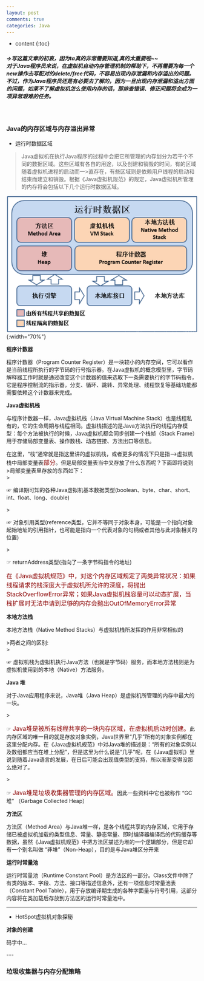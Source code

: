 ```yaml
---
layout: post
comments: true
categories: Java
---
```


* content
{:toc}


<h5 align="left">
    →写这篇文章的初衷，因为ta真的非常需要知道,真的太重要啦~~<br>
    对于Java程序员来说，在虚拟机自动内存管理机制的帮助下，不再需要为每一个new操作去写配对的delete/free代码，不容易出现内存泄漏和内存溢出的问题。不过，作为Java程序员还是有必要去了解的，因为一旦出现内存泄漏和溢出方面的问题，如果不了解虚拟机怎么使用内存的话，那排查错误、修正问题将会成为一项异常艰难的任务。
</h5><br>

### Java的内存区域与内存溢出异常
* 运行时数据区域<br>

>Java虚拟机在执行Java程序的过程中会把它所管理的内存划分为若干个不同的数据区域。这些区域有各自的用途，以及创建和销毁的时间，有的区域随着虚拟机进程的启动而一>直存在，有些区域则是依赖用户线程的启动和结束而建立和销毁。根据《Java虚拟机规范》的规定，Java虚拟机所管理的内存将会包括以下几个运行时数据区域。

![avatar](/static/img/JVM_RunningMemory.png){:width="70%"}

**程序计数器**
<p>程序计数器（Program Counter Register）是一块较小的内存空间，它可以看作是当前线程所执行的字节码的行号指示器。在Java虚拟机的概念模型里，字节码解释器工作时就是通过改变这个计数器的值来选取下一条需要执行的字节码指令，它是程序控制流的指示器，分支、循环、跳转、异常处理、线程恢复等基础功能都需要依赖这个计数器来完成。</p>

**Java虚拟机栈**
<p>与程序计数器一样，Java虚拟机栈（Java Virtual Machine Stack）也是线程私有的，它的生命周期与线程相同。虚拟栈描述的是Java方法执行的线程内存模型：每个方法被执行的时候，Java虚拟机都会同步创建一个栈帧（Stack Frame）用于存储局部变量表、操作数栈、动态链接、方法出口等信息。</p>
在这里，“栈”通常就是指这里讲的虚拟机栈，或者更多的情况下只是指-->虚拟机栈中局部变量表<font  size="3" color="#8B0000">部分</font>。但是局部变量表当中又存放了什么东西呢？下面即将说到
>局部变量表里存放的东西如下：<br>
><p>☞ 编译期可知的各种Java虚拟机基本数据类型(boolean、byte、char、short、int、float、long、double)<br></p>
><p>☞ 对象引用类型(reference类型，它并不等同于对象本身，可能是一个指向对象起始地址的引用指针，也可能是指向一个代表对象的句柄或者其他与此对象相关的位置)<br></p>
><p>☞ returnAddress类型(指向了一条字节码指令的地址)<br></p>

<p><font  size="3" color="#8B0000">在《Java虚拟机规范》中，对这个内存区域规定了两类异常状况：如果线程请求的栈深度大于虚拟机所允许的深度，将抛出StackOverflowError异常；如果Java虚拟机栈容量可以动态扩展，当栈扩展时无法申请到足够的内存会抛出OutOfMemoryError异常</font></p>

**本地方法栈**
<p>本地方法栈（Native Method Stacks）与虚拟机栈所发挥的作用非常相似的</p>
>两者之间的区别:<br>
><p>☞ 虚拟机栈为虚拟机执行Java方法（也就是字节码）服务，而本地方法栈则是为虚拟机使用到的本地（Native）方法服务。</p>

**Java 堆**
<p>对于Java应用程序来说，Java堆（Java Heap）是虚拟机所管理的内存中最大的一块。</p>
><p>☞ <font  size="3" color="#8B0000">Java堆是被所有线程共享的一块内存区域，在虚拟机启动时创建。</font>此内存区域的唯一目的就是存放对象实例，Java世界里“几乎”所有的对象实例都在这里分配内存。在《Java虚拟机规范》中对Java堆的描述是：“所有的对象实例以及数组都应当在堆上分配”，但是这里为什么说是“几乎”呢，在《Java虚拟机》里说到随着Java语言的发展，在日后可能会出现值类型的支持，所以渐渐变得没那么绝对了。</p>
><p>☞ <font  size="3" color="#8B0000">Java堆是垃圾收集器管理的内存区域。</font>因此一些资料中它也被称作 “GC堆” （Garbage Collected Heap）</p>

**方法区**
<p>方法区（Method Area）与Java堆一样，是各个线程共享的内存区域，它用于存储已被虚拟机加载的类型信息、常量、静态常量、即时编译器编译后的代码缓存等数据，虽然《Java虚拟机规范》中把方法区描述为堆的一个逻辑部分，但是它却有一个别名叫做 “非堆”（Non-Heap），目的是与Java堆区分开来</p>

**运行时常量池**
<p>运行时常量池（Runtime Constant Pool）是方法区的一部分。Class文件中除了有类的版本、字段、方法、接口等描述信息外，还有一项信息时常量池表（Constant Pool Table），用于存放编译期生成的各种字面量与符号引用，这部分内容将在类加载后存放到方法区的运行时常量池中。</p>

---

* HotSpot虚拟机对象探秘

**对象的创建**
<p>码字中...</p>
---

### 垃圾收集器与内存分配策略


